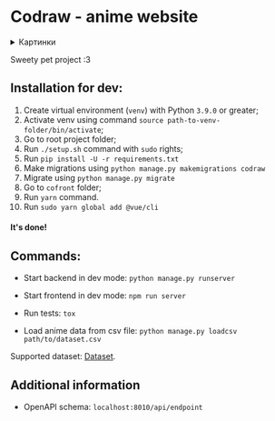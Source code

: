 # Codraw - anime website
<details>
<summary>Картинки</summary>
  
![image](https://user-images.githubusercontent.com/24423216/159034694-3a12f103-90d8-496c-bcfc-39af1421b11e.png)
![image](https://user-images.githubusercontent.com/24423216/159121701-5f0f6c69-3840-44ac-ad63-db9071a0a8b5.png)
![image](https://user-images.githubusercontent.com/24423216/159035798-6f2e7bf8-48ff-4409-8b87-697058c82358.png)
![image](https://user-images.githubusercontent.com/24423216/159035906-3d8b5796-1b9d-4d67-93a8-5794b51977a9.png)
  
</details>

Sweety pet project :3
## Installation for dev: 
1. Create virtual environment (`venv`) with Python `3.9.0` or greater;
2. Activate venv using command `source path-to-venv-folder/bin/activate`;
3. Go to root project folder;
4. Run `./setup.sh` command with `sudo` rights;
5. Run `pip install -U -r requirements.txt`
6. Make migrations using `python manage.py makemigrations codraw`
7. Migrate using  `python manage.py migrate`
8. Go to `cofront` folder;
9. Run `yarn` command.
10. Run `sudo yarn global add @vue/cli`
#### It's done!

## Commands:
- Start backend in dev mode: `python manage.py runserver`
- Start frontend in dev mode: `npm run server`
- Run tests: `tox`

- Load anime data from csv file: `python manage.py loadcsv path/to/dataset.csv`

Supported dataset: [Dataset](https://www.kaggle.com/marlesson/myanimelist-dataset-animes-profiles-reviews/code).

## Additional information
* OpenAPI schema: `localhost:8010/api/endpoint`
